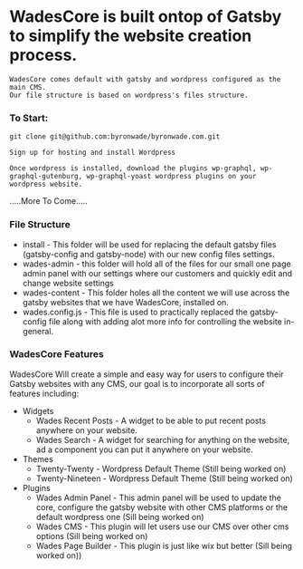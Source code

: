 # WadesCore is built ontop of Gatsby to simplify the website creation process. 

```
WadesCore comes default with gatsby and wordpress configured as the main CMS.
Our file structure is based on wordpress's files structure.
```

### To Start:
```
git clone git@github.com:byronwade/byronwade.com.git
```

```
Sign up for hosting and install Wordpress
```

```
Once wordpress is installed, download the plugins wp-graphql, wp-graphql-gutenburg, wp-graphql-yoast wordpress plugins on your wordpress website.
```

.....More To Come.....


### File Structure
- install - This folder will be used for replacing the default gatsby files (gatsby-config and gatsby-node) with our new config files settings.
- wades-admin - this folder will hold all of the files for our small one page admin panel with our settings where our customers and quickly edit and change website settings
- wades-content - This folder holes all the content we will use across the gatsby websites that we have WadesCore, installed on.
- wades.config.js - This file is used to practically replaced the gatsby-config file along with adding alot more info for controlling the website in-general.

### WadesCore Features
WadesCore Will create a simple and easy way for users to configure their Gatsby websites with any CMS, our goal is to incorporate all sorts of features including:
- Widgets
    - Wades Recent Posts - A widget to be able to put recent posts anywhere on your website.
    - Wades Search - A widget for searching for anything on the website, ad a component you can put it anywhere on your website.
- Themes 
    - Twenty-Twenty - Wordpress Default Theme (Still being worked on)
    - Twenty-Nineteen - Wordpress Default Theme (Still being worked on)
- Plugins
    - Wades Admin Panel - This admin panel will be used to update the core, configure the gatsby website with other CMS platforms or the default wordpress one (Sill being worked on)
    - Wades CMS - This plugin will let users use our CMS over other cms options (Sill being worked on)
    - Wades Page Builder - This plugin is just like wix but better (Sill being worked on))